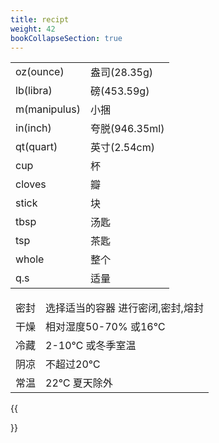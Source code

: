 ```yaml
---
title: recipt
weight: 42
bookCollapseSection: true
---
```


<style>
	th {
		display: none;
	}
</style>

abbreviation | name_zh
:-           | :-
oz(ounce)    | 盎司(28.35g)
lb(libra)    | 磅(453.59g)
m(manipulus) | 小捆
in(inch)     | 夸脱(946.35ml)
qt(quart)    | 英寸(2.54cm)
cup          | 杯
cloves       | 瓣
stick        | 块
tbsp         | 汤匙
tsp          | 茶匙
whole        | 整个
q.s          | 适量
  
name         | meaning
:-           | :-
密封          | 选择适当的容器 进行密闭,密封,熔封
干燥          | 相对湿度50-70% 或16℃
冷藏          | 2-10℃ 或冬季室温
阴凉          | 不超过20℃
常温          | 22℃ 夏天除外

{{<section summary >}}
